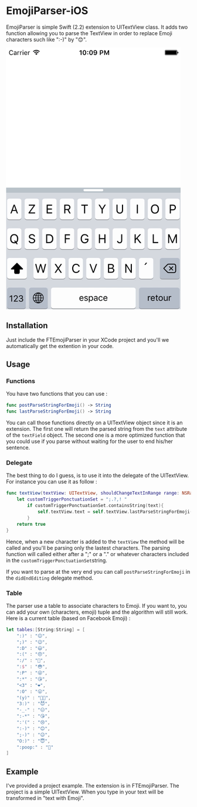 # EmojiParser-iOS

EmojiParser is simple Swift (2.2) extension to UITextView class. It adds two function allowing you to parse the TextView in order to replace Emoji characters such like ":-)" by "😊".

![Demo](img/demo.gif)

## Installation

Just include the FTEmojiParser in your XCode project and you'll we automatically get the extention in your code.

## Usage

### Functions 
You have two functions that you can use :

```swift
func postParseStringForEmoji() -> String
func lastParseStringForEmoji() -> String
``` 

You can call those functions directly on a UITextView object since it is an extension. The first one will return the parsed string from the ```text``` attribute of the ```textField``` object. The second one is a more optimized function that you could use if you parse without waiting for the user to end his/her sentence.

### Delegate

The best thing to do I guess, is to use it into the delegate of the UITextView. For instance you can use it as follow : 

```swift
func textView(textView: UITextView, shouldChangeTextInRange range: NSRange, replacementText text: String) -> Bool{
	let customTriggerPonctuationSet = ";.?,! "
   		if customTriggerPonctuationSet.containsString(text){
       		self.textView.text = self.textView.lastParseStringForEmoji()
    	}
    return true
}
```

Hence, when a new character is added to the ```textView``` the method will be called and you'll be parsing only the lastest characters. The parsing function will called either after a ";" or a "." or whatever characters included in the ```customTriggerPonctuationSet```string.

If you want to parse at the very end you can call ```postParseStringForEmoji``` in the ```didEndEditing``` delegate method.

### Table

The parser use a table to associate characters to Emoji. If you want to, you can add your own (characters, emoji) tuple and the algorithm will still work. Here is a current table (based on Facebook Emoji) :

```swift
let tables:[String:String] = [
    ":)" : "😊",
    ";)" : "😉",
    ":D" : "😃",
    ":(" : "😞",
    ":/" : "🙁",
    ":$" : "😳",
    ":P" : "😜",
    ":*" : "😘",
    "<3" : "❤️",
    ":O" : "😮",
    "(y)" : "👍🏼",
    "3:)" : "😈",
    "-_-" : "😑",
    ":-*" : "😘",
    ":'(" : "😢",
    ":-)" : "😊",
    ";-)" : "😉",
    "O:)" : "😇",
    ":poop:" : "💩"
]
```

## Example

I've provided a project example. The extension is in FTEmojiParser. The project is a simple UITextView. When you type in your text will be transformed in "text with Emoji".